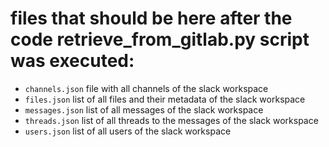 # files that should be here after the code retrieve_from_gitlab.py script was executed:

- `channels.json` file with all channels of the slack workspace
- `files.json` list of all files and their metadata of the slack workspace
- `messages.json` list of all messages of the slack workspace
- `threads.json` list of all threads to the messages of the slack workspace
- `users.json` list of all users of the slack workspace
